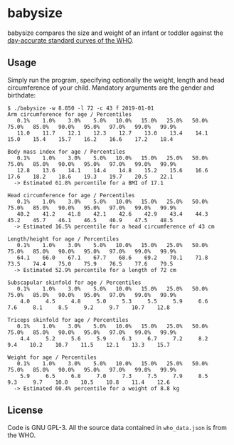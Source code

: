 # babysize
babysize compares the size and weight of an infant or toddler against the
[day-accurate standard curves of the WHO](https://www.who.int/childgrowth/standards/en/).

## Usage
Simply run the program, specifying optionally the weight, length and head
circumference of your child. Mandatory arguments are the gender and birthdate:

```
$ ./babysize -w 8.850 -l 72 -c 43 f 2019-01-01
Arm circumference for age / Percentiles
   0.1%    1.0%    3.0%    5.0%   10.0%   15.0%   25.0%   50.0%   75.0%   85.0%   90.0%   95.0%   97.0%   99.0%   99.9%
   11.0    11.7    12.1    12.3    12.7    13.0    13.4    14.1    15.0    15.4    15.7    16.2    16.6    17.2    18.4

Body mass index for age / Percentiles
   0.1%    1.0%    3.0%    5.0%   10.0%   15.0%   25.0%   50.0%   75.0%   85.0%   90.0%   95.0%   97.0%   99.0%   99.9%
   12.8    13.6    14.1    14.4    14.8    15.2    15.6    16.6    17.6    18.2    18.6    19.3    19.7    20.5    22.1
  -> Estimated 61.8% percentile for a BMI of 17.1

Head circumference for age / Percentiles
   0.1%    1.0%    3.0%    5.0%   10.0%   15.0%   25.0%   50.0%   75.0%   85.0%   90.0%   95.0%   97.0%   99.0%   99.9%
   40.2    41.2    41.8    42.1    42.6    42.9    43.4    44.3    45.2    45.7    46.1    46.5    46.9    47.5    48.5
  -> Estimated 16.5% percentile for a head circumference of 43 cm

Length/height for age / Percentiles
   0.1%    1.0%    3.0%    5.0%   10.0%   15.0%   25.0%   50.0%   75.0%   85.0%   90.0%   95.0%   97.0%   99.0%   99.9%
   64.1    66.0    67.1    67.7    68.6    69.2    70.1    71.8    73.5    74.4    75.0    75.9    76.5    77.6    79.5
  -> Estimated 52.9% percentile for a length of 72 cm

Subscapular skinfold for age / Percentiles
   0.1%    1.0%    3.0%    5.0%   10.0%   15.0%   25.0%   50.0%   75.0%   85.0%   90.0%   95.0%   97.0%   99.0%   99.9%
    4.0     4.5     4.8     5.0     5.3     5.5     5.9     6.6     7.6     8.1     8.5     9.2     9.7    10.7    12.8

Triceps skinfold for age / Percentiles
   0.1%    1.0%    3.0%    5.0%   10.0%   15.0%   25.0%   50.0%   75.0%   85.0%   90.0%   95.0%   97.0%   99.0%   99.9%
    4.4     5.2     5.6     5.9     6.3     6.7     7.2     8.2     9.4    10.2    10.7    11.5    12.1    13.3    15.7

Weight for age / Percentiles
   0.1%    1.0%    3.0%    5.0%   10.0%   15.0%   25.0%   50.0%   75.0%   85.0%   90.0%   95.0%   97.0%   99.0%   99.9%
    5.9     6.5     6.8     7.0     7.3     7.5     7.9     8.5     9.3     9.7    10.0    10.5    10.8    11.4    12.6
  -> Estimated 60.4% percentile for a weight of 8.8 kg
```

## License
Code is GNU GPL-3. All the source data contained in `who_data.json` is from the WHO.
